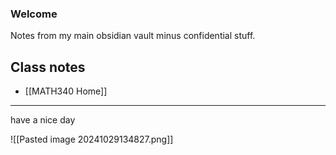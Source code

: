 ### Welcome

Notes from my main obsidian vault minus confidential stuff.

## Class notes
- [[MATH340 Home]]

***
have a nice day

![[Pasted image 20241029134827.png]]